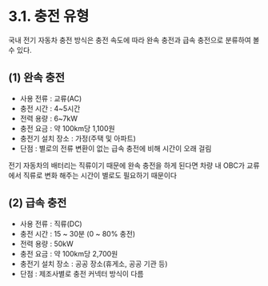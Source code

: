 # 3.1. 충전 유형
국내 전기 자동차 충전 방식은 충전 속도에 따라 완속 충전과 급속 충전으로 분류하여 볼 수 있다.

## (1) 완속 충전

* 사용 전류 : 교류(AC)
* 충전 시간 : 4~5시간
* 전력 용량 : 6~7kW
* 충전 요금 : 약 100km당 1,100원
* 충전기 설치 장소 : 가정(주택 및 아파트)
* 단점 : 별로의 전류 변환이 없는 급속 충전에 비해 시간이 오래 걸림

전기 자동차의 배터리는 직류이기 때문에 완속 충전을 하게 된다면 차량 내 OBC가 교류에서 직류로 변화 해주는 시간이 별로도 필요하기 때문이다

## (2) 급속 충전
* 사용 전류 : 직류(DC)
* 충전 시간 : 15 ~ 30분 (0 ~ 80% 충전)
* 전력 용량 : 50kW
* 충전 요금 : 약 100km당 2,700원
* 충전기 설치 장소 : 공공 장소(휴게소, 공공 기관 등)
* 단점 : 제조사별로 충전 커넥터 방식이 다름
